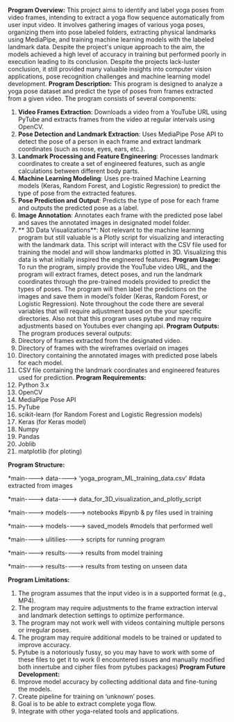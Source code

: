**Program Overview:**
This project aims to identify and label yoga poses from video frames, intending to extract a yoga flow sequence automatically from user input video. It involves gathering images of various yoga poses, organizing them into pose labeled folders, extracting physical landmarks using MediaPipe, and training machine learning models with the labeled landmark data. Despite the project's unique approach to the aim, the models achieved a high level of accuracy in training but performed poorly in execution leading to its conclusion. Despite the projects lack-luster conclusion, it still provided many valuable insights into computer vision applications, pose recognition challenges and machine learning model development.
**Program Description:**
This program is designed to analyze a yoga pose dataset and predict the type of poses from frames extracted from a given video. The program consists of several components:
1. **Video Frames Extraction**: Downloads a video from a YouTube URL using PyTube and extracts frames from the video at regular intervals using OpenCV.
2. **Pose Detection and Landmark Extraction**: Uses MediaPipe Pose API to detect the pose of a person in each frame and extract landmark coordinates (such as nose, eyes, ears, etc.).
3. **Landmark Processing and Feature Engineering**: Processes landmark coordinates to create a set of engineered features, such as angle calculations between different body parts.
4. **Machine Learning Modeling**: Uses pre-trained Machine Learning models (Keras, Random Forest, and Logistic Regression) to predict the type of pose from the extracted features.
5. **Pose Prediction and Output**: Predicts the type of pose for each frame and outputs the predicted pose as a label.
6. **Image Annotation**: Annotates each frame with the predicted pose label and saves the annotated images in designated model folder.
7. ** 3D Data Visualizations**: Not relevant to the machine learning program but still valuable is a Plotly script for visualizing and interacting with the landmark data. This script will interact with the CSV file used for training the model and will show landmarks plotted in 3D. Visualizing this data is what initially inspired the engineered features. 
**Program Usage:**
To run the program, simply provide the YouTube video URL, and the program will extract frames, detect poses, and run the landmark coordinates through the pre-trained models provided to predict the types of poses. The program will then label the predictions on the images and save them in model’s folder (Keras, Random Forest, or Logistic Regression). Note throughout the code there are several variables that will require adjustment based on the your specific directories. Also not that this program uses pytube and may require adjustments based on Youtubes ever changing api. 
**Program Outputs:**
The program produces several outputs:
1. Directory of frames extracted from the designated video.
2. Directory of frames with the wireframes overlaid on images
3. Directory containing the annotated images with predicted pose labels for each model.
4. CSV file containing the landmark coordinates and engineered features used for prediction.
**Program Requirements:**
1. Python 3.x
2. OpenCV
3. MediaPipe Pose API
4. PyTube
5. scikit-learn (for Random Forest and Logistic Regression models)
6. Keras (for Keras model)
7. Numpy
8. Pandas
9. Joblib
10. matplotlib (for ploting)

**Program Structure:**

*main----> data----> ‘yoga_program_ML_training_data.csv’ #data extracted from images 

*main----> data----> data_for_3D_visualization_and_plotly_script          

*main----> models----> notebooks #ipynb & py files used in training

*main----> models----> saved_models #models that performed well 

*main----> ulitilies----> scripts for running program  

*main----> results----> results from model training

*main----> results----> results from testing on unseen data

**Program Limitations:**
1. The program assumes that the input video is in a supported format (e.g., MP4).
2. The program may require adjustments to the frame extraction interval and landmark detection settings to optimize performance.
3. The program may not work well with videos containing multiple persons or irregular poses.
4. The program may require additional models to be trained or updated to improve accuracy.
5. Pytube is a notoriously fussy, so you may have to work with some of these files to get it to work (I encountered issues and manually modified both innertube and cipher files from pytubes packages)
**Program Future Development:**
1. Improve model accuracy by collecting additional data and fine-tuning the models.
2. Create pipeline for training on ‘unknown’ poses.
3. Goal is to be able to extract complete yoga flow.
4. Integrate with other yoga-related tools and applications.
